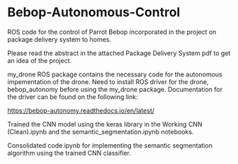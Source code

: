# Bebop-Autonomous-Control
ROS code for the control of Parrot Bebop incorporated in the project on package delivery system to homes.

Please read the abstract in the attached Package Delivery System pdf to get an idea of the project.

my_drone ROS package contains the necessary code for the autonomous impementation of the drone. Need to install ROS driver for the drone, bebop_autonomy before using the my_drone package. Documentation for the driver can be found on the following link:

https://bebop-autonomy.readthedocs.io/en/latest/

Trained the CNN model using the keras library in the Working CNN (Clean).ipynb and the semantic_segmentation.ipynb notebooks.

Consolidated code.ipynb for implementing the semantic segmentation algorithm using the trained CNN classifier.
